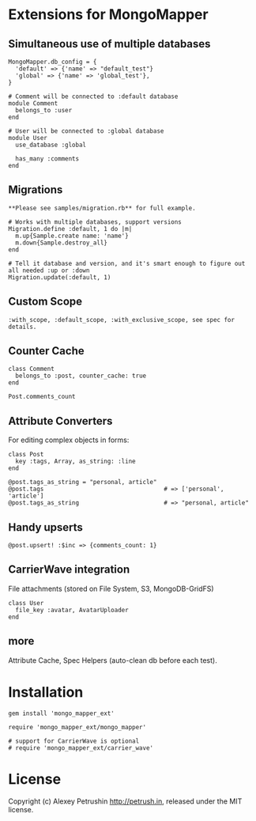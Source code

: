 # Extensions for MongoMapper

## Simultaneous use of multiple databases

    MongoMapper.db_config = {
      'default' => {'name' => "default_test"}
      'global' => {'name' => 'global_test'},      
    }

    # Comment will be connected to :default database
    module Comment
      belongs_to :user
    end

    # User will be connected to :global database
    module User
      use_database :global
      
      has_many :comments
    end
    
## Migrations
    **Please see samples/migration.rb** for full example.

    # Works with multiple databases, support versions
    Migration.define :default, 1 do |m|
      m.up{Sample.create name: 'name'}
      m.down{Sample.destroy_all}
    end
    
    # Tell it database and version, and it's smart enough to figure out all needed :up or :down
    Migration.update(:default, 1)
    
## Custom Scope
    :with_scope, :default_scope, :with_exclusive_scope, see spec for details.
    
## Counter Cache

    class Comment
      belongs_to :post, counter_cache: true
    end
    
    Post.comments_count
    
## Attribute Converters

For editing complex objects in forms:

    class Post
      key :tags, Array, as_string: :line
    end
    
    @post.tags_as_string = "personal, article"
    @post.tags                                  # => ['personal', 'article']
    @post.tags_as_string                        # => "personal, article"
    
## Handy upserts

    @post.upsert! :$inc => {comments_count: 1}
    
## CarrierWave integration

File attachments (stored on File System, S3, MongoDB-GridFS)

    class User
      file_key :avatar, AvatarUploader
    end
    
## more

Attribute Cache, Spec Helpers (auto-clean db before each test).

# Installation

    gem install 'mongo_mapper_ext'
    
    require 'mongo_mapper_ext/mongo_mapper'
        
    # support for CarrierWave is optional
    # require 'mongo_mapper_ext/carrier_wave'

# License

Copyright (c) Alexey Petrushin http://petrush.in, released under the MIT license.